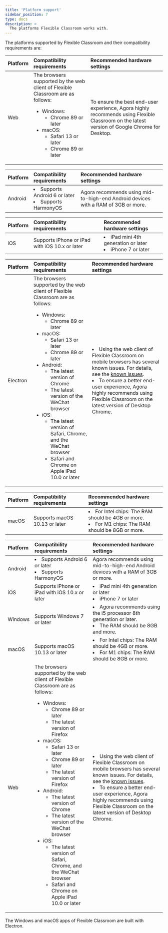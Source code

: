 ```yaml
---
title: 'Platform support'
sidebar_position: 7
type: docs
description: >
  The platforms Flexible Classroom works with.  
---
```



The platforms supported by Flexible Classroom and their compatibility requirements are:

<PlatformWrapper platform="web">

| Platform | Compatibility requirements | Recommended hardware settings |
| :------ |:--------| :--------- |
| Web | The browsers supported by the web client of Flexible Classroom are as follows:<ul><li>Windows: <ul><li>Chrome 89 or later</li></ul><li>macOS:<ul><li>Safari 13 or later</li><li>Chrome 89 or later</li></ul></li></li></ul> | To ensure the best end-user experience, Agora highly recommends using Flexible Classroom on the latest version of Google Chrome for Desktop. |

</PlatformWrapper>

<PlatformWrapper platform="android">

| Platform | Compatibility requirements | Recommended hardware settings |
| :------ |:--------| :--------- |
| Android | <li>Supports Android 6 or later</li><li>Supports HarmonyOS</li>  | Agora recommends using mid-to-high-end Android devices with a RAM of 3GB or more. |

</PlatformWrapper>

<PlatformWrapper platform="ios">

| Platform | Compatibility requirements | Recommended hardware settings |
| :------ |:--------| :--------- |
| iOS | Supports iPhone or iPad with iOS 10.x or later  | <li>iPad mini 4th generation or later</li><li>iPhone 7 or later</li> |


</PlatformWrapper>

<PlatformWrapper platform="electron">

| Platform | Compatibility requirements | Recommended hardware settings |
| :------ |:--------| :--------- |
| Electron | The browsers supported by the web client of Flexible Classroom are as follows:<ul><li>Windows: <ul><li>Chrome 89 or later</li></ul><li>macOS:<ul><li>Safari 13 or later</li><li>Chrome 89 or later</li></ul></li><li>Android:<ul><li>The latest version of Chrome</li><li>The latest version of the WeChat browser</li></ul></li></li><li>iOS:<ul><li>The latest version of Safari, Chrome, and the WeChat browser</li><li>Safari and Chrome on Apple iPad 10.0 or later</li></ul></li></ul> | <li>Using the web client of Flexible Classroom on mobile browsers has several known issues. For details, see the <a href="/en/Video/web_sdk_known_issues#mobile" target="_blank">known issues</a>.</li><li>To ensure a better end-user experience, Agora highly recommends using Flexible Classroom on the latest version of Desktop Chrome.</li> |


</PlatformWrapper>

<PlatformWrapper platform="macos">

| Platform | Compatibility requirements | Recommended hardware settings |
| :------ |:--------| :--------- |
| macOS | Supports macOS 10.13 or later | <li>For Intel chips: The RAM should be 4GB or more.</li><li>For M1 chips: The RAM should be 8GB or more.</li> |

</PlatformWrapper>
<PlatformWrapper platform="unity">



</PlatformWrapper>



<PlatformWrapper platform="flutter">


</PlatformWrapper>

<PlatformWrapper platform="windows">

| Platform | Compatibility requirements | Recommended hardware settings |
| :------ |:--------| :--------- |
| Android | <li>Supports Android 6 or later</li><li>Supports HarmonyOS</li>  | Agora recommends using mid-to-high-end Android devices with a RAM of 3GB or more. |
| iOS | Supports iPhone or iPad with iOS 10.x or later  | <li>iPad mini 4th generation or later</li><li>iPhone 7 or later</li> |
| Windows | Supports Windows 7 or later | <li>Agora recommends using the i5 processor 8th generation or later.</li><li>The RAM should be 8GB and more.</li> |
| macOS | Supports macOS 10.13 or later | <li>For Intel chips: The RAM should be 4GB or more.</li><li>For M1 chips: The RAM should be 8GB or more.</li> |
| Web | The browsers supported by the web client of Flexible Classroom are as follows:<ul><li>Windows: <ul><li>Chrome 89 or later</li><li>The latest version of Firefox</li></ul><li>macOS:<ul><li>Safari 13 or later</li><li>Chrome 89 or later</li><li>The latest version of Firefox</li></ul></li><li>Android:<ul><li>The latest version of Chrome</li><li>The latest version of the WeChat browser</li></ul></li></li><li>iOS:<ul><li>The latest version of Safari, Chrome, and the WeChat browser</li><li>Safari and Chrome on Apple iPad 10.0 or later</li></ul></li></ul> | <li>Using the web client of Flexible Classroom on mobile browsers has several known issues. For details, see the <a href="/en/Video/web_sdk_known_issues#mobile" target="_blank">known issues</a>.</li><li>To ensure a better end-user experience, Agora highly recommends using Flexible Classroom on the latest version of Desktop Chrome.</li> |

<div class="alert info">The Windows and macOS apps of Flexible Classroom are built with Electron.</div>

</PlatformWrapper>




